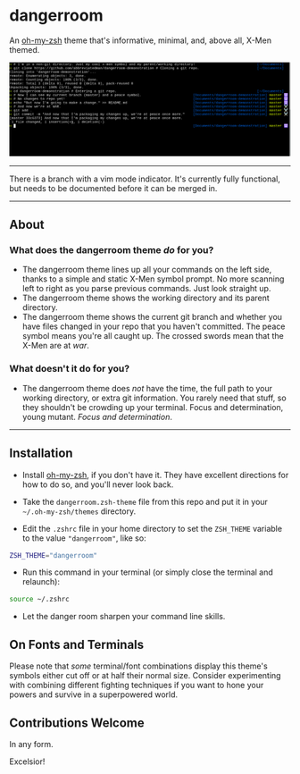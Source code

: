 # dangerroom

An [oh-my-zsh][oh-my-zsh] theme that's informative, minimal, and, above all,
X-Men themed.

![A pictorial demonstration of dangerroom usage.](./dangerroom-demo.png "Pretty cool, huh.")

---

There is a branch with a vim mode indicator. It's currently fully functional, but needs to be documented before it can be merged in.

---

## About

### What does the dangerroom theme _do_ for you?

- The dangerroom theme lines up all your commands on the left side, thanks to a simple and static X-Men symbol prompt. No more scanning left to right as you parse previous commands. Just look straight up.
- The dangerroom theme shows the working directory and its parent directory.
- The dangerroom theme shows the current git branch and whether you have files changed in your repo that you haven't committed. The peace symbol means you're all caught up. The crossed swords mean that the X-Men are at _war_.

### What doesn't it do for you?

- The dangerroom theme does _not_ have the time, the full path to your working directory, or extra git information. You rarely need that stuff, so they shouldn't be crowding up your terminal. Focus and determination, young mutant. _Focus and determination_.

---

## Installation

- Install [oh-my-zsh][oh-my-zsh], if you don't have it. They have excellent directions for how to do so, and you'll never look back.

- Take the `dangerroom.zsh-theme` file from this repo and put it in your `~/.oh-my-zsh/themes` directory.

- Edit the `.zshrc` file in your home directory to set the `ZSH_THEME` variable to the value `"dangerroom"`, like so:

```sh
ZSH_THEME="dangerroom"
```

- Run this command in your terminal (or simply close the terminal and relaunch):

```sh
source ~/.zshrc
```

- Let the danger room sharpen your command line skills.

## On Fonts and Terminals

Please note that _some_ terminal/font combinations display this theme's symbols either cut off or at half their normal size. Consider experimenting with combining different fighting techniques if you want to hone your powers and survive in a superpowered world.

## Contributions Welcome

In any form.

Excelsior!

[oh-my-zsh]: https://github.com/robbyrussell/oh-my-zsh
